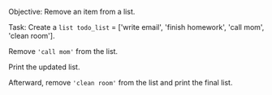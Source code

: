 Objective: Remove an item from a list.

Task:
Create a `list todo_list` = ['write email', 'finish homework', 'call mom', 'clean room'].

Remove `'call mom'` from the list.

Print the updated list.

Afterward, remove `'clean room'` from the list and print the final list.
